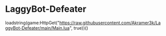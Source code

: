 # LaggyBot-Defeater

loadstring(game:HttpGet("https://raw.githubusercontent.com/Akramer3k/LaggyBot-Defeater/main/Main.lua", true))()

